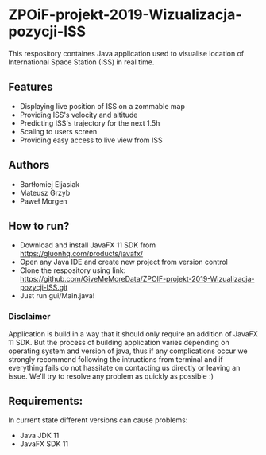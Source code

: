 # ZPOiF-projekt-2019-Wizualizacja-pozycji-ISS
This respository containes Java application used to visualise location of International Space Station (ISS) in real time. 

## Features
* Displaying live position of ISS on a zommable map
* Providing ISS's velocity and altitude
* Predicting ISS's trajectory for the next 1.5h
* Scaling to users screen
* Providing easy access to live view from ISS  

## Authors 
* Bartłomiej Eljasiak
* Mateusz Grzyb
* Paweł Morgen 

## How to run?
 * Download and install JavaFX 11 SDK from https://gluonhq.com/products/javafx/
 * Open any Java IDE and create new project from version control
 * Clone the respository using link: https://github.com/GiveMeMoreData/ZPOIF-projekt-2019-Wizualizacja-pozycji-ISS.git
 * Just run gui/Main.java! 
 
### Disclaimer
Application is build in a way that it should only require an addition of JavaFX 11 SDK. But the process of building application varies depending on operating system and version of java, thus if any complications occur we strongly recommend following the intructions from terminal and if everything fails do not hassitate on contacting us directly or leaving an issue. We'll try to resolve any problem as quickly as possible :)

## Requirements: 
 In current state different versions can cause problems:
  * Java JDK 11 
  * JavaFX SDK 11 
